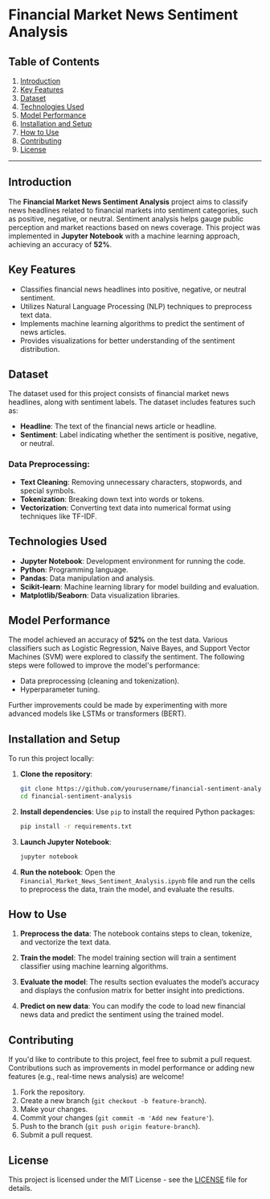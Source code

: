 
# Financial Market News Sentiment Analysis

## Table of Contents
1. [Introduction](#introduction)
2. [Key Features](#key-features)
3. [Dataset](#dataset)
4. [Technologies Used](#technologies-used)
5. [Model Performance](#model-performance)
6. [Installation and Setup](#installation-and-setup)
7. [How to Use](#how-to-use)
8. [Contributing](#contributing)
9. [License](#license)

---

## Introduction

The **Financial Market News Sentiment Analysis** project aims to classify news headlines related to financial markets into sentiment categories, such as positive, negative, or neutral. Sentiment analysis helps gauge public perception and market reactions based on news coverage. This project was implemented in **Jupyter Notebook** with a machine learning approach, achieving an accuracy of **52%**.

## Key Features
- Classifies financial news headlines into positive, negative, or neutral sentiment.
- Utilizes Natural Language Processing (NLP) techniques to preprocess text data.
- Implements machine learning algorithms to predict the sentiment of news articles.
- Provides visualizations for better understanding of the sentiment distribution.

## Dataset

The dataset used for this project consists of financial market news headlines, along with sentiment labels. The dataset includes features such as:
- **Headline**: The text of the financial news article or headline.
- **Sentiment**: Label indicating whether the sentiment is positive, negative, or neutral.

### Data Preprocessing:
- **Text Cleaning**: Removing unnecessary characters, stopwords, and special symbols.
- **Tokenization**: Breaking down text into words or tokens.
- **Vectorization**: Converting text data into numerical format using techniques like TF-IDF.

## Technologies Used
- **Jupyter Notebook**: Development environment for running the code.
- **Python**: Programming language.
- **Pandas**: Data manipulation and analysis.
- **Scikit-learn**: Machine learning library for model building and evaluation.
- **Matplotlib/Seaborn**: Data visualization libraries.

## Model Performance

The model achieved an accuracy of **52%** on the test data. Various classifiers such as Logistic Regression, Naive Bayes, and Support Vector Machines (SVM) were explored to classify the sentiment. The following steps were followed to improve the model's performance:
- Data preprocessing (cleaning and tokenization).
- Hyperparameter tuning.

Further improvements could be made by experimenting with more advanced models like LSTMs or transformers (BERT).

## Installation and Setup

To run this project locally:

1. **Clone the repository**:
   ```bash
   git clone https://github.com/yourusername/financial-sentiment-analysis.git
   cd financial-sentiment-analysis
   ```

2. **Install dependencies**:
   Use `pip` to install the required Python packages:
   ```bash
   pip install -r requirements.txt
   ```

3. **Launch Jupyter Notebook**:
   ```bash
   jupyter notebook
   ```

4. **Run the notebook**:
   Open the `Financial_Market_News_Sentiment_Analysis.ipynb` file and run the cells to preprocess the data, train the model, and evaluate the results.

## How to Use

1. **Preprocess the data**:
   The notebook contains steps to clean, tokenize, and vectorize the text data.

2. **Train the model**:
   The model training section will train a sentiment classifier using machine learning algorithms.

3. **Evaluate the model**:
   The results section evaluates the model’s accuracy and displays the confusion matrix for better insight into predictions.

4. **Predict on new data**:
   You can modify the code to load new financial news data and predict the sentiment using the trained model.

## Contributing

If you'd like to contribute to this project, feel free to submit a pull request. Contributions such as improvements in model performance or adding new features (e.g., real-time news analysis) are welcome!

1. Fork the repository.
2. Create a new branch (`git checkout -b feature-branch`).
3. Make your changes.
4. Commit your changes (`git commit -m 'Add new feature'`).
5. Push to the branch (`git push origin feature-branch`).
6. Submit a pull request.

## License

This project is licensed under the MIT License - see the [LICENSE](LICENSE) file for details.

